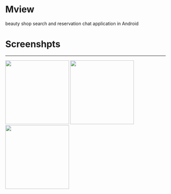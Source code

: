 # Mview
beauty shop search and reservation chat application in Android
 
# Screenshpts
_____________

<div>
 <img width="200" src="https://user-images.githubusercontent.com/25197752/56156843-08c2f280-5ff9-11e9-81fc-f24a13725e4b.JPG">
 <img width="200" src="https://user-images.githubusercontent.com/25197752/56156845-095b8900-5ff9-11e9-8c71-51abf0f82eae.JPG">
 <img width="200" src="https://user-images.githubusercontent.com/25197752/56156846-095b8900-5ff9-11e9-9a41-0539e742b51c.JPG">
 </div>
 
 

